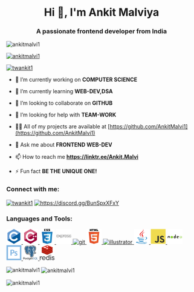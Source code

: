 <h1 align="center">Hi 👋, I'm Ankit Malviya</h1>
<h3 align="center">A passionate frontend developer from India</h3>

<p align="left"> <img src="https://komarev.com/ghpvc/?username=ankitmalvi1&label=Profile%20views&color=0e75b6&style=flat" alt="ankitmalvi1" /> </p>

<p align="left"> <a href="https://github.com/ryo-ma/github-profile-trophy"><img src="https://github-profile-trophy.vercel.app/?username=ankitmalvi1" alt="ankitmalvi1" /></a> </p>

<p align="left"> <a href="https://twitter.com/twankit1" target="blank"><img src="https://img.shields.io/twitter/follow/twankit1?logo=twitter&style=for-the-badge" alt="twankit1" /></a> </p>

- 🔭 I’m currently working on **COMPUTER SCIENCE**

- 🌱 I’m currently learning **WEB-DEV,DSA**

- 👯 I’m looking to collaborate on **GITHUB**

- 🤝 I’m looking for help with **TEAM-WORK**

- 👨‍💻 All of my projects are available at [https://github.com/AnkitMalvi1](https://github.com/AnkitMalvi1)

- 💬 Ask me about **FRONTEND WEB-DEV**

- 📫 How to reach me **https://linktr.ee/Ankit.Malvi**

- ⚡ Fun fact **BE THE UNIQUE ONE!**

<h3 align="left">Connect with me:</h3>
<p align="left">
<a href="https://twitter.com/twankit1" target="blank"><img align="center" src="https://raw.githubusercontent.com/rahuldkjain/github-profile-readme-generator/master/src/images/icons/Social/twitter.svg" alt="twankit1" height="30" width="40" /></a>
<a href="https://discord.gg/https://discord.gg/BunSpxXFxY" target="blank"><img align="center" src="https://raw.githubusercontent.com/rahuldkjain/github-profile-readme-generator/master/src/images/icons/Social/discord.svg" alt="https://discord.gg/BunSpxXFxY" height="30" width="40" /></a>
</p>

<h3 align="left">Languages and Tools:</h3>
<p align="left"> <a href="https://www.cprogramming.com/" target="_blank"> <img src="https://raw.githubusercontent.com/devicons/devicon/master/icons/c/c-original.svg" alt="c" width="40" height="40"/> </a> <a href="https://www.w3schools.com/cpp/" target="_blank"> <img src="https://raw.githubusercontent.com/devicons/devicon/master/icons/cplusplus/cplusplus-original.svg" alt="cplusplus" width="40" height="40"/> </a> <a href="https://www.w3schools.com/css/" target="_blank"> <img src="https://raw.githubusercontent.com/devicons/devicon/master/icons/css3/css3-original-wordmark.svg" alt="css3" width="40" height="40"/> </a> <a href="https://expressjs.com" target="_blank"> <img src="https://raw.githubusercontent.com/devicons/devicon/master/icons/express/express-original-wordmark.svg" alt="express" width="40" height="40"/> </a> <a href="https://git-scm.com/" target="_blank"> <img src="https://www.vectorlogo.zone/logos/git-scm/git-scm-icon.svg" alt="git" width="40" height="40"/> </a> <a href="https://www.w3.org/html/" target="_blank"> <img src="https://raw.githubusercontent.com/devicons/devicon/master/icons/html5/html5-original-wordmark.svg" alt="html5" width="40" height="40"/> </a> <a href="https://www.adobe.com/in/products/illustrator.html" target="_blank"> <img src="https://www.vectorlogo.zone/logos/adobe_illustrator/adobe_illustrator-icon.svg" alt="illustrator" width="40" height="40"/> </a> <a href="https://www.java.com" target="_blank"> <img src="https://raw.githubusercontent.com/devicons/devicon/master/icons/java/java-original.svg" alt="java" width="40" height="40"/> </a> <a href="https://developer.mozilla.org/en-US/docs/Web/JavaScript" target="_blank"> <img src="https://raw.githubusercontent.com/devicons/devicon/master/icons/javascript/javascript-original.svg" alt="javascript" width="40" height="40"/> </a> <a href="https://nodejs.org" target="_blank"> <img src="https://raw.githubusercontent.com/devicons/devicon/master/icons/nodejs/nodejs-original-wordmark.svg" alt="nodejs" width="40" height="40"/> </a> <a href="https://www.photoshop.com/en" target="_blank"> <img src="https://raw.githubusercontent.com/devicons/devicon/master/icons/photoshop/photoshop-line.svg" alt="photoshop" width="40" height="40"/> </a> <a href="https://www.postgresql.org" target="_blank"> <img src="https://raw.githubusercontent.com/devicons/devicon/master/icons/postgresql/postgresql-original-wordmark.svg" alt="postgresql" width="40" height="40"/> </a> <a href="https://redis.io" target="_blank"> <img src="https://raw.githubusercontent.com/devicons/devicon/master/icons/redis/redis-original-wordmark.svg" alt="redis" width="40" height="40"/> </a> </p>

<p><img align="left" src="https://github-readme-stats.vercel.app/api/top-langs?username=ankitmalvi1&show_icons=true&locale=en&layout=compact" alt="ankitmalvi1" /></p>

<p>&nbsp;<img align="center" src="https://github-readme-stats.vercel.app/api?username=ankitmalvi1&show_icons=true&locale=en" alt="ankitmalvi1" /></p>

<p><img align="center" src="https://github-readme-streak-stats.herokuapp.com/?user=ankitmalvi1&" alt="ankitmalvi1" /></p>
